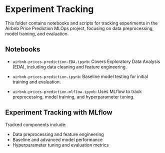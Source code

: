 # Experiment Tracking

This folder contains notebooks and scripts for tracking experiments in the Airbnb Price Prediction MLOps project, focusing on data preprocessing, model training, and evaluation.

## Notebooks

* `airbnb-prices-prediction-EDA.ipynb`:
Covers Exploratory Data Analysis (EDA), including data cleaning and feature engineering.

* `airbnb-prices-prediction.ipynb`:
Baseline model testing for initial training and evaluation.

* `airbnb-prices-prediction-mlflow.ipynb`:
Uses MLflow to track preprocessing, model training, and hyperparameter tuning.

## Experiment Tracking with MLflow

Tracked components include:

* Data preprocessing and feature engineering
* Baseline and advanced model performance
* Hyperparameter tuning and evaluation metrics